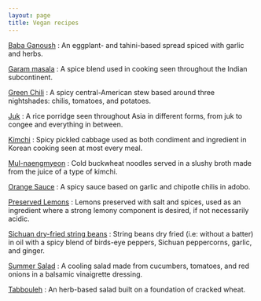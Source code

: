 ```yaml
---
layout: page
title: Vegan recipes
---
```


[Baba Ganoush](../baba-ganoush)
:   An eggplant- and tahini-based spread spiced with garlic and herbs.

[Garam masala](../garam-masala)
:   A spice blend used in cooking seen throughout the Indian subcontinent.

[Green Chili](../green-chili)
:   A spicy central-American stew based around three nightshades: chilis, tomatoes, and potatoes.

[Juk](../juk)
:   A rice porridge seen throughout Asia in different forms, from juk to congee and everything in between.

[Kimchi](../kimchi)
:   Spicy pickled cabbage used as both condiment and ingredient in Korean cooking seen at most every meal.

[Mul-naengmyeon](../mul-naengmyeon)
:   Cold buckwheat noodles served in a slushy broth made from the juice of a type of kimchi.

[Orange Sauce](../orange-sauce)
:   A spicy sauce based on garlic and chipotle chilis in adobo.

[Preserved Lemons](../preserved-lemons)
:   Lemons preserved with salt and spices, used as an ingredient where a strong lemony component is desired, if not necessarily acidic.

[Sichuan dry-fried string beans](../sichuan-beans)
:   String beans dry fried (i.e: without a batter) in oil with a spicy blend of birds-eye peppers, Sichuan peppercorns, garlic, and ginger.

[Summer Salad](../summer-salad)
:   A cooling salad made from cucumbers, tomatoes, and red onions in a balsamic vinaigrette dressing.

[Tabbouleh](../tabbouleh)
:   An herb-based salad built on a foundation of cracked wheat.
